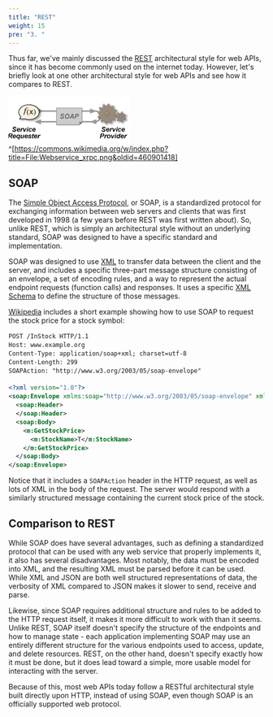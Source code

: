 ```yaml
---
title: "REST"
weight: 15
pre: "3. "
---
```

Thus far, we've mainly discussed the [REST](https://en.wikipedia.org/wiki/Representational_state_transfer) architectural style for web APIs, since it has become commonly used on the internet today. However, let's briefly look at one other architectural style for web APIs and see how it compares to REST. 

![SOAP](../../images/18/soap.png)^[https://commons.wikimedia.org/w/index.php?title=File:Webservice_xrpc.png&oldid=460901418]

## SOAP

The [Simple Object Access Protocol](https://en.wikipedia.org/wiki/SOAP), or SOAP, is a standardized protocol for exchanging information between web servers and clients that was first developed in 1998 (a few years before REST was first written about). So, unlike REST, which is simply an architectural style without an underlying standard, SOAP was designed to have a specific standard and implementation. 

SOAP was designed to use [XML](https://en.wikipedia.org/wiki/XML) to transfer data between the client and the server, and includes a specific three-part message structure consisting of an envelope, a set of encoding rules, and a way to represent the actual endpoint requests (function calls) and responses. It uses a specific [XML Schema](https://en.wikipedia.org/wiki/XML_schema) to define the structure of those messages.

[Wikipedia](https://en.wikipedia.org/wiki/SOAP) includes a short example showing how to use SOAP to request the stock price for a stock symbol:

```xml
POST /InStock HTTP/1.1
Host: www.example.org
Content-Type: application/soap+xml; charset=utf-8
Content-Length: 299
SOAPAction: "http://www.w3.org/2003/05/soap-envelope"

<?xml version="1.0"?>
<soap:Envelope xmlns:soap="http://www.w3.org/2003/05/soap-envelope" xmlns:m="http://www.example.org">
  <soap:Header>
  </soap:Header>
  <soap:Body>
    <m:GetStockPrice>
      <m:StockName>T</m:StockName>
    </m:GetStockPrice>
  </soap:Body>
</soap:Envelope>
```

Notice that it includes a `SOAPAction` header in the HTTP request, as well as lots of XML in the body of the request. The server would respond with a similarly structured message containing the current stock price of the stock.

## Comparison to REST

While SOAP does have several advantages, such as defining a standardized protocol that can be used with any web service that properly implements it, it also has several disadvantages. Most notably, the data must be encoded into XML, and the resulting XML must be parsed before it can be used. While XML and JSON are both well structured representations of data, the verbosity of XML compared to JSON makes it slower to send, receive and parse. 

Likewise, since SOAP requires additional structure and rules to be added to the HTTP request itself, it makes it more difficult to work with than it seems. Unlike REST, SOAP itself doesn't specify the structure of the endpoints and how to manage state - each application implementing SOAP may use an entirely different structure for the various endpoints used to access, update, and delete resources. REST, on the other hand, doesn't specify exactly how it must be done, but it does lead toward a simple, more usable model for interacting with the server. 

Because of this, most web APIs today follow a RESTful architectural style built directly upon HTTP, instead of using SOAP, even though SOAP is an officially supported web protocol. 
